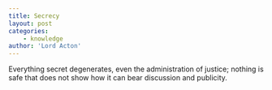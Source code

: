 ```yaml
---
title: Secrecy
layout: post
categories:
    - knowledge
author: 'Lord Acton'
---
```


Everything secret degenerates, even the administration of justice; nothing is safe that does not show how it can bear discussion and publicity.